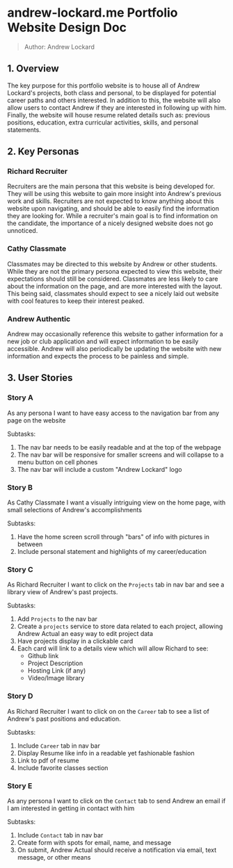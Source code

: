# andrew-lockard.me Portfolio Website Design Doc

> Author: Andrew Lockard

## 1. Overview

The key purpose for this portfolio website is to house all of Andrew
Lockard's projects, both class and personal, to be displayed for
potential career paths and others interested. In addition to this, the
website will also allow users to contact Andrew if they are interested
in following up with him. 
Finally, the website will house resume related details such as: 
previous positions, education, extra curricular activities, skills, 
and personal statements.

## 2. Key Personas

### Richard Recruiter

Recruiters are the main persona that this website is being developed for.
They will be using this website to gain more insight into Andrew's previous
work and skills. Recruiters are not expected to know anything about this
website upon navigating, and should be able to easily find the information
they are looking for. While a recruiter's main goal is to find information
on the candidate, the importance of a nicely designed website does not go
unnoticed.

### Cathy Classmate

Classmates may be directed to this website by Andrew or other students.
While they are not the primary persona expected to view this website, their
expectations should still be considered. Classmates are less likely to care
about the information on the page, and are more interested with the layout.
This being said, classmates should expect to see a nicely laid out website
with cool features to keep their interest peaked.

### Andrew Authentic

Andrew may occasionally reference this website to gather information for a
new job or club application and will expect information to be easily
accessible. Andrew will also periodically be updating the website with new
information and expects the process to be painless and simple.

## 3. User Stories

### Story A

As any persona I want to have easy access to the navigation bar from any
page on the website

Subtasks:

1. The nav bar needs to be easily readable and at the top of the webpage
2. The nav bar will be responsive for smaller screens and will collapse to
a menu button on cell phones
3. The nav bar will include a custom "Andrew Lockard" logo

### Story B

As Cathy Classmate I want a visually intriguing view on the home page, with
small selections of Andrew's accomplishments

Subtasks:

1. Have the home screen scroll through "bars" of info with pictures in between
2. Include personal statement and highlights of my career/education

### Story C

As Richard Recruiter I want to click on the `Projects` tab in nav bar and see
a library view of Andrew's past projects.

Subtasks:

1. Add `Projects` to the nav bar
2. Create a `projects` service to store data related to each project, allowing
Andrew Actual an easy way to edit project data
3. Have projects display in a clickable card
4. Each card will link to a details view which will allow Richard to see:
    - Github link
    - Project Description
    - Hosting Link (if any)
    - Video/Image library

### Story D

As Richard Recruiter I want to click on on the `Career` tab to see a list of
Andrew's past positions and education.

Subtasks:

1. Include `Career` tab in nav bar
2. Display Resume like info in a readable yet fashionable fashion
3. Link to pdf of resume
4. Include favorite classes section

### Story E

As any persona I want to click on the `Contact` tab to send Andrew an email if
I am interested in getting in contact with him

Subtasks:

1. Include `Contact` tab in nav bar
2. Create form with spots for email, name, and message
3. On submit, Andrew Actual should receive a notification via email, text message,
or other means